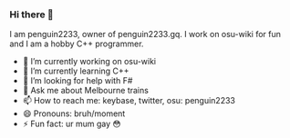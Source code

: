 ### Hi there 👋

I am penguin2233, owner of penguin2233.gq. I work on osu-wiki for fun and I am a hobby C++ programmer. 

- 🔭 I’m currently working on osu-wiki
- 🌱 I’m currently learning C++
- 🤔 I’m looking for help with F#
- 💬 Ask me about Melbourne trains
- 📫 How to reach me: keybase, twitter, osu: penguin2233
- 😄 Pronouns: bruh/moment
- ⚡ Fun fact: ur mum gay :flushed:
